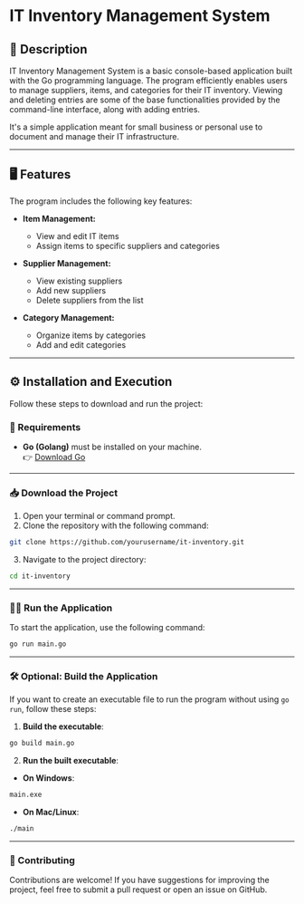 # IT Inventory Management System

## 📘 Description

IT Inventory Management System is a basic console-based application built with the Go programming language.
The program efficiently enables users to manage suppliers, items, and categories for their IT inventory.
Viewing and deleting entries are some of the base functionalities provided by the command-line interface, along with adding entries.

It's a simple application meant for small business or personal use to document and manage their IT infrastructure.

---

## 🖥️ Features

The program includes the following key features:

- **Item Management:**
    - View and edit IT items
    - Assign items to specific suppliers and categories

    
- **Supplier Management:**
    - View existing suppliers
    - Add new suppliers
    - Delete suppliers from the list


- **Category Management:**
    - Organize items by categories
    - Add and edit categories

---

## ⚙️ Installation and Execution

Follow these steps to download and run the project:

### 📝 Requirements

- **Go (Golang)** must be installed on your machine.  
  👉 [Download Go](https://go.dev/dl/)

---

### 📥 Download the Project

1. Open your terminal or command prompt.
2. Clone the repository with the following command:

```bash
git clone https://github.com/yourusername/it-inventory.git
```

3. Navigate to the project directory:

```bash
cd it-inventory
```

---

### 🏃‍♂️ Run the Application

To start the application, use the following command:

```bash
go run main.go
```

---

### 🛠 Optional: Build the Application

If you want to create an executable file to run the program without using `go run`, follow these steps:

1. **Build the executable**:

```bash
go build main.go
```

2. **Run the built executable**:

- **On Windows**:

```bash
main.exe
```

- **On Mac/Linux**:

```bash
./main
```

---

### 🤝 Contributing

Contributions are welcome! If you have suggestions for improving the project, feel free to submit a pull request or open an issue on GitHub.
